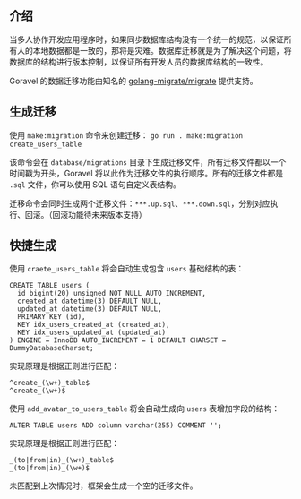 ## 介绍

当多人协作开发应用程序时，如果同步数据库结构没有一个统一的规范，以保证所有人的本地数据都是一致的，那将是灾难。数据库迁移就是为了解决这个问题，将数据库的结构进行版本控制，以保证所有开发人员的数据库结构的一致性。

Goravel 的数据迁移功能由知名的 [golang-migrate/migrate](https://github.com/golang-migrate/migrate) 提供支持。

## 生成迁移

使用 `make:migration` 命令来创建迁移：
`go run . make:migration create_users_table`

该命令会在 `database/migrations` 目录下生成迁移文件，所有迁移文件都以一个时间戳为开头，Goravel 将以此作为迁移文件的执行顺序。所有的迁移文件都是 `.sql` 文件，你可以使用 SQL 语句自定义表结构。

迁移命令会同时生成两个迁移文件：`***.up.sql`、`***.down.sql`，分别对应执行、回滚。（回滚功能待未来版本支持）

## 快捷生成

使用 `craete_users_table` 将会自动生成包含 `users` 基础结构的表：
```
CREATE TABLE users (
  id bigint(20) unsigned NOT NULL AUTO_INCREMENT,
  created_at datetime(3) DEFAULT NULL,
  updated_at datetime(3) DEFAULT NULL,
  PRIMARY KEY (id),
  KEY idx_users_created_at (created_at),
  KEY idx_users_updated_at (updated_at)
) ENGINE = InnoDB AUTO_INCREMENT = 1 DEFAULT CHARSET = DummyDatabaseCharset;
```
实现原理是根据正则进行匹配：
```
^create_(\w+)_table$
^create_(\w+)$
```

使用 `add_avatar_to_users_table` 将会自动生成向 `users` 表增加字段的结构：
```
ALTER TABLE users ADD column varchar(255) COMMENT '';
```
实现原理是根据正则进行匹配：
```
_(to|from|in)_(\w+)_table$
_(to|from|in)_(\w+)$
```

未匹配到上次情况时，框架会生成一个空的迁移文件。